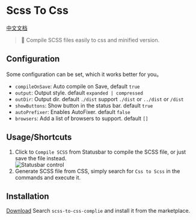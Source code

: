 # Scss To Css

[中文文档](./README_ZH.md)
> 💠 Compile SCSS files easily to css and minified version.

## Configuration

Some configuration can be set, which it works better for you。

- `compileOnSave`: Auto compile on Save, default `true`
- `output`: Output style. default `expanded | compressed`
- `outDir`: Output dir. default `./dist` support `./dist`  or `../dist` or `/dist`
- `showButtons`: Show button in the status bar. default `true`
- `autoPrefixer`: Enables AutoFixer. default `false`
- `browsers`: Add a list of browsers to support. default `[]`

## Usage/Shortcuts

1. Click to `Compile SCSS` from Statusbar to compile the SCSS file, or just save the file instead. <br>
![Statusbar control](./images/usage.png)
2. Generate SCSS file from CSS, simply search for `Css to Scss` in the commands and execute it.

## Installation

[Download](https://marketplace.visualstudio.com/items?itemName=oorzc.scss-to-css-compile)
Search `scss-to-css-complie` and install it from the marketplace.
